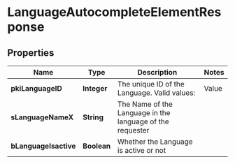 

# LanguageAutocompleteElementResponse

## Properties

Name | Type | Description | Notes
------------ | ------------- | ------------- | -------------
**pkiLanguageID** | **Integer** | The unique ID of the Language.  Valid values:  |Value|Description| |-|-| |1|French| |2|English| | 
**sLanguageNameX** | **String** | The Name of the Language in the language of the requester | 
**bLanguageIsactive** | **Boolean** | Whether the Language is active or not | 




